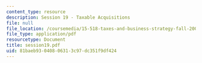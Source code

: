 ```yaml
---
content_type: resource
description: Session 19 - Taxable Acquisitions
file: null
file_location: /coursemedia/15-518-taxes-and-business-strategy-fall-2002/81baeb93040806313c97dc351f9df424_session19.pdf
file_type: application/pdf
resourcetype: Document
title: session19.pdf
uid: 81baeb93-0408-0631-3c97-dc351f9df424
---
```

